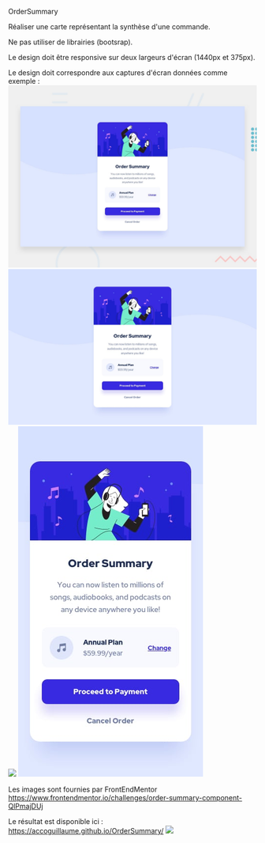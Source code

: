 
OrderSummary

Réaliser une carte représentant la synthèse d'une commande.

Ne pas utiliser de librairies (bootsrap).

Le design doit être responsive sur deux largeurs d'écran (1440px et 375px).

Le design doit correspondre aux captures d'écran données comme exemple :
<img src="/images/design/desktop-preview.jpg" />
<img src="/images/design/desktop-design.jpg" />
<img src="/images/design/active-state.jpg" />
<img src="/images/design/mobile-design.jpg" />

Les images sont fournies par FrontEndMentor
https://www.frontendmentor.io/challenges/order-summary-component-QlPmajDUj

Le résultat est disponible ici : https://accoguillaume.github.io/OrderSummary/
<img src="/images/CaptureEcranGuillaume.png" />
